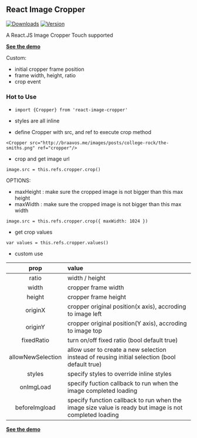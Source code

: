 ## React Image Cropper

[![Downloads](https://img.shields.io/npm/dt/react-image-cropper.svg)](https://www.npmjs.com/package/react-image-cropper)
[![Version](https://img.shields.io/npm/v/react-image-cropper.svg)](https://www.npmjs.com/package/react-image-cropper)

A React.JS Image Cropper
Touch supported

**[See the demo](http://braavos.me/react-image-cropper/)**

Custom:

+ initial cropper frame position 
+ frame width, height, ratio
+ crop event

### Hot to Use

+ `import {Cropper} from 'react-image-cropper'`

+ styles are all inline

+ define Cropper with src, and ref to execute crop method  

```
<Cropper src="http://braavos.me/images/posts/college-rock/the-smiths.png" ref="cropper"/>
```

+ crop and get image url

`image.src = this.refs.cropper.crop()`

OPTIONS:
- maxHeight : make sure the cropped image is not bigger than this max height
- maxWidth : make sure the cropped image is not bigger than this max width

`image.src = this.refs.cropper.crop({ maxWidth: 1024 })`

+ get crop values

`var values = this.refs.cropper.values()`

+ custom use

| prop  |  value   |
|:-------:|:--------|
| ratio | width / height |
| width | cropper frame width |
| height | cropper frame height |
| originX | cropper original position(x axis), accroding to image left|
| originY | cropper original position(Y axis), accroding to image top|
| fixedRatio | turn on/off fixed ratio (bool default true) |
| allowNewSelection | allow user to create a new selection instead of reusing initial selection (bool default true) |
| styles | specify styles to override inline styles |
| onImgLoad | specify fuction callback to run when the image completed loading |
| beforeImgload | specify function callback to run when the image size value is ready but image is not completed loading |


**[See the demo](http://braavos.me/react-image-cropper/)**

